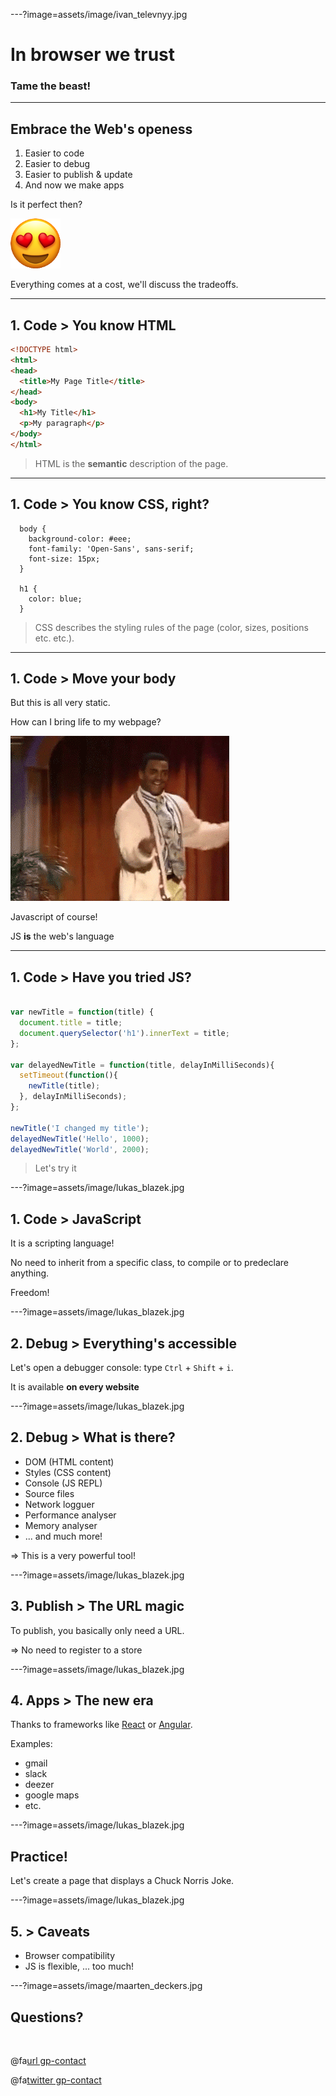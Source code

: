 ---?image=assets/image/ivan_televnyy.jpg

# In browser we trust

### Tame the beast!

---

## Embrace the Web's openess

1. Easier to code
2. Easier to debug
3. Easier to publish & update
4. And now we make apps

Is it perfect then?

![](assets/image/smiling-face-with-heart-eyes.png)

Everything comes at a cost, we'll discuss the tradeoffs.

---

## 1. Code > You know HTML

```html
<!DOCTYPE html>
<html>
<head>
  <title>My Page Title</title>
</head>
<body>
  <h1>My Title</h1>
  <p>My paragraph</p>
</body>
</html>
```

> HTML is the **semantic** description of the page.

---

## 1. Code > You know CSS, right?

```
  body {
    background-color: #eee;
    font-family: 'Open-Sans', sans-serif;
    font-size: 15px;
  }

  h1 {
    color: blue;
  }
```

> CSS describes the styling rules of the page (color, sizes, positions etc. etc.).

---

## 1. Code > Move your body

But this is all very static.

How can I bring life to my webpage?

![](assets/image/giphy.gif)

Javascript of course!

JS **is** the web's language

---

## 1. Code > Have you tried JS?

```javascript

var newTitle = function(title) {
  document.title = title;
  document.querySelector('h1').innerText = title;
};

var delayedNewTitle = function(title, delayInMilliSeconds){
  setTimeout(function(){
    newTitle(title);
  }, delayInMilliSeconds);
};

newTitle('I changed my title');
delayedNewTitle('Hello', 1000);
delayedNewTitle('World', 2000);

```

> Let's try it

---?image=assets/image/lukas_blazek.jpg

## 1. Code > Java**Script**

It is a scripting language!

No need to inherit from a specific class, to compile or to predeclare anything.

Freedom!

---?image=assets/image/lukas_blazek.jpg

## 2. Debug > Everything's accessible

Let's open a debugger console: type `Ctrl` + `Shift` + `i`.

It is available **on every website**

---?image=assets/image/lukas_blazek.jpg

## 2. Debug > What is there?

- DOM (HTML content)
- Styles (CSS content)
- Console (JS REPL)
- Source files
- Network logguer
- Performance analyser
- Memory analyser
- ... and much more!

=> This is a very powerful tool!

---?image=assets/image/lukas_blazek.jpg

## 3. Publish > The URL magic

To publish, you basically only need a URL.

=> No need to register to a store

---?image=assets/image/lukas_blazek.jpg

## 4. Apps > The new era

Thanks to frameworks like [React](https://reactjs.org/) or [Angular](https://angularjs.org/).

Examples:
- gmail
- slack
- deezer
- google maps
- etc.

---?image=assets/image/lukas_blazek.jpg

## Practice!

Let's create a page that displays a Chuck Norris Joke.

---?image=assets/image/lukas_blazek.jpg

## 5. > Caveats

- Browser compatibility
- JS is flexible, ... too much!

---?image=assets/image/maarten_deckers.jpg

## Questions?

<br>

@fa[url gp-contact](https://augustin-riedinger.fr)

@fa[twitter gp-contact](@augnustin)